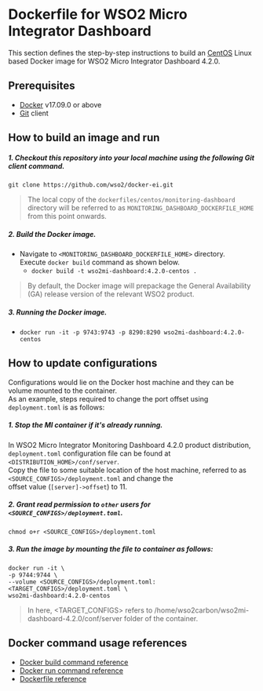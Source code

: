 # Dockerfile for WSO2 Micro Integrator Dashboard

This section defines the step-by-step instructions to build an [CentOS](https://hub.docker.com/_/centos/) Linux based Docker image for WSO2 Micro Integrator Dashboard 4.2.0.

## Prerequisites

* [Docker](https://www.docker.com/get-docker) v17.09.0 or above
* [Git](https://git-scm.com/book/en/v2/Getting-Started-Installing-Git) client

## How to build an image and run

##### 1. Checkout this repository into your local machine using the following Git client command.

```
git clone https://github.com/wso2/docker-ei.git
```

>The local copy of the `dockerfiles/centos/monitoring-dashboard` directory will be referred to as `MONITORING_DASHBOARD_DOCKERFILE_HOME` from this point onwards.

##### 2. Build the Docker image.

- Navigate to `<MONITORING_DASHBOARD_DOCKERFILE_HOME>` directory. <br>
  Execute `docker build` command as shown below.
    + `docker build -t wso2mi-dashboard:4.2.0-centos .`

> By default, the Docker image will prepackage the General Availability (GA) release version of the relevant WSO2 product.

##### 3. Running the Docker image.

- `docker run -it -p 9743:9743 -p 8290:8290 wso2mi-dashboard:4.2.0-centos`

## How to update configurations

Configurations would lie on the Docker host machine and they can be volume mounted to the container. <br>
As an example, steps required to change the port offset using `deployment.toml` is as follows:

##### 1. Stop the MI container if it's already running.

In WSO2 Micro Integrator Monitoring Dashboard 4.2.0 product distribution, `deployment.toml` configuration file can be
 found at `<DISTRIBUTION_HOME>/conf/server`.<br>
Copy the file to some suitable location of the host machine, referred to as `<SOURCE_CONFIGS>/deployment.toml` and change the<br>
offset value (`[server]->offset`) to 11.

##### 2. Grant read permission to `other` users for `<SOURCE_CONFIGS>/deployment.toml`.

```
chmod o+r <SOURCE_CONFIGS>/deployment.toml
```

##### 3. Run the image by mounting the file to container as follows:

```
docker run -it \
-p 9744:9744 \
--volume <SOURCE_CONFIGS>/deployment.toml:<TARGET_CONFIGS>/deployment.toml \
wso2mi-dashboard:4.2.0-centos
```

> In here, <TARGET_CONFIGS> refers to /home/wso2carbon/wso2mi-dashboard-4.2.0/conf/server folder of the
> container.

## Docker command usage references

* [Docker build command reference](https://docs.docker.com/engine/reference/commandline/build/)
* [Docker run command reference](https://docs.docker.com/engine/reference/run/)
* [Dockerfile reference](https://docs.docker.com/engine/reference/builder/)
